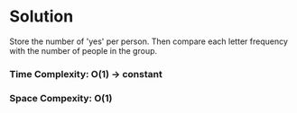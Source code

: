 # Solution

Store the number of 'yes' per person. Then compare each letter frequency with the number of people in the group.

### Time Complexity: O(1) -> constant
### Space Compexity: O(1)